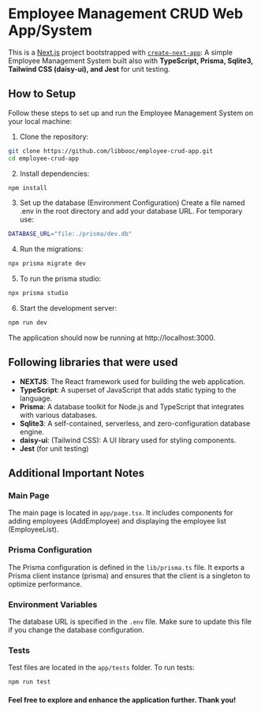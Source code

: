 # Employee Management CRUD Web App/System

This is a [Next.js](https://nextjs.org/) project bootstrapped with [`create-next-app`](https://github.com/vercel/next.js/tree/canary/packages/create-next-app): A simple Employee Management System built also with __TypeScript, Prisma, Sqlite3, Tailwind CSS (daisy-ui), and Jest__ for unit testing.

## How to Setup

Follow these steps to set up and run the Employee Management System on your local machine:

1. Clone the repository:
```bash
git clone https://github.com/libbooc/employee-crud-app.git
cd employee-crud-app
```

2. Install dependencies:
```bash
npm install
```

3. Set up the database (Environment Configuration)
Create a file named .env in the root directory and add your database URL. For temporary use:
```bash
DATABASE_URL="file:./prisma/dev.db"
```

4. Run the migrations:
```bash
npx prisma migrate dev
```

5. To run the prisma studio:
```bash
npx prisma studio
```

6. Start the development server:
```bash
npm run dev
```

The application should now be running at http://localhost:3000.

## Following libraries that were used
* __NEXTJS__: The React framework used for building the web application.
* __TypeScript__: A superset of JavaScript that adds static typing to the language.
* __Prisma__: A database toolkit for Node.js and TypeScript that integrates with various databases.
* __Sqlite3__: A self-contained, serverless, and zero-configuration database engine.
* __daisy-ui__: (Tailwind CSS): A UI library used for styling components.
* __Jest__ (for unit testing)

## Additional Important Notes

### Main Page
The main page is located in `app/page.tsx`. It includes components for adding employees (AddEmployee) and displaying the employee list (EmployeeList).

### Prisma Configuration
The Prisma configuration is defined in the `lib/prisma.ts` file. It exports a Prisma client instance (prisma) and ensures that the client is a singleton to optimize performance.

### Environment Variables
The database URL is specified in the `.env` file. Make sure to update this file if you change the database configuration.

### Tests
Test files are located in the `app/tests` folder. To run tests:
```bash
npm run test
```

#### Feel free to explore and enhance the application further. Thank you!
